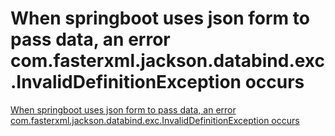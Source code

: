 # When springboot uses json form to pass data, an error com.fasterxml.jackson.databind.exc.InvalidDefinitionException occurs
[When springboot uses json form to pass data, an error com.fasterxml.jackson.databind.exc.InvalidDefinitionException occurs](https://aiwithcloud.com/2022/09/16/when_springboot_uses_json_form_to_pass_data_an_error_com-fasterxml-jackson-databind-exc-invaliddefinitionexception_occurs/)